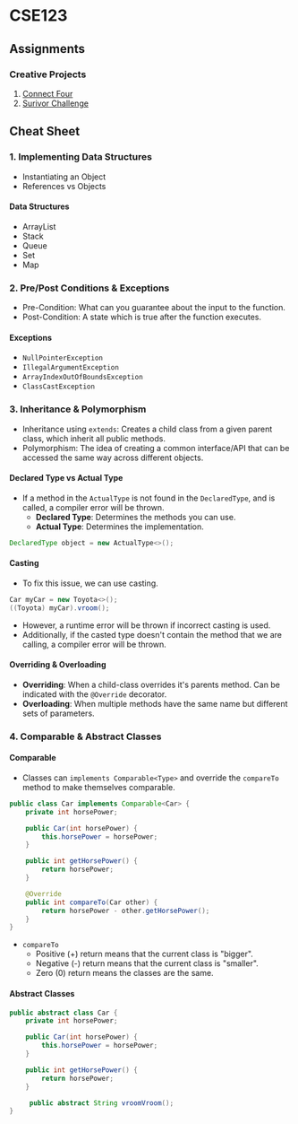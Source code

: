 # CSE123

## Assignments

### Creative Projects

1. [Connect Four](./creative_project_0/)
2. [Surivor Challenge](./creative_project_1/)

## Cheat Sheet

### 1. Implementing Data Structures

- Instantiating an Object
- References vs Objects

#### Data Structures

- ArrayList
- Stack
- Queue
- Set
- Map

### 2. Pre/Post Conditions & Exceptions

- Pre-Condition: What can you guarantee about the input to the function.
- Post-Condition: A state which is true after the function executes.

#### Exceptions

- `NullPointerException`
- `IllegalArgumentException`
- `ArrayIndexOutOfBoundsException`
- `ClassCastException`

### 3. Inheritance & Polymorphism

- Inheritance using `extends`: Creates a child class from a given parent class, which inherit all public methods.
- Polymorphism: The idea of creating a common interface/API that can be accessed the same way across different objects.

#### Declared Type vs Actual Type

- If a method in the `ActualType` is not found in the `DeclaredType`, and is called, a compiler error will be thrown.
  - **Declared Type**: Determines the methods you can use.
  - **Actual Type**: Determines the implementation.

```java
DeclaredType object = new ActualType<>();
```

#### Casting

- To fix this issue, we can use casting.

```java
Car myCar = new Toyota<>();
((Toyota) myCar).vroom();
```

- However, a runtime error will be thrown if incorrect casting is used.
- Additionally, if the casted type doesn't contain the method that we are calling, a compiler error will be thrown.

#### Overriding & Overloading

- **Overriding**: When a child-class overrides it's parents method. Can be indicated with the `@Override` decorator.
- **Overloading**: When multiple methods have the same name but different sets of parameters. 

### 4. Comparable & Abstract Classes

#### Comparable

- Classes can `implements Comparable<Type>` and override the `compareTo` method to make themselves comparable.

```java
public class Car implements Comparable<Car> {
    private int horsePower;

    public Car(int horsePower) {
        this.horsePower = horsePower;
    }

    public int getHorsePower() {
        return horsePower;
    }

    @Override
    public int compareTo(Car other) {
        return horsePower - other.getHorsePower();
    }
}
```

- `compareTo`
  - Positive (+) return means that the current class is "bigger".
  - Negative (-) return means that the current class is "smaller".
  - Zero (0) return means the classes are the same.

#### Abstract Classes

```java
public abstract class Car {
    private int horsePower;

    public Car(int horsePower) {
        this.horsePower = horsePower;
    }

    public int getHorsePower() {
        return horsePower;
    }

     public abstract String vroomVroom();
}
```
